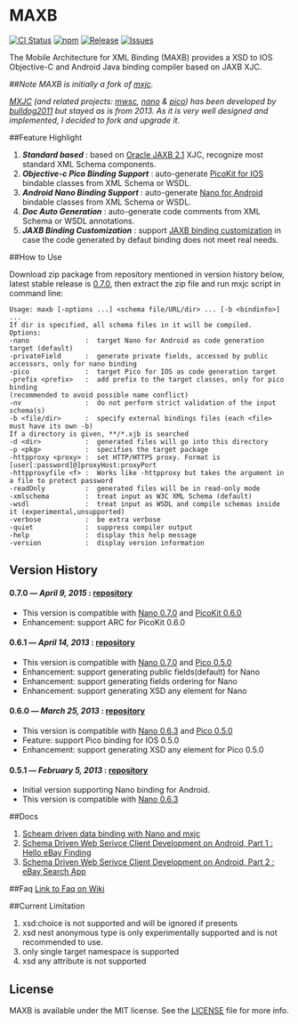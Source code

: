 # MAXB

[![CI Status](http://img.shields.io/travis/maxep/maxb.svg?style=flat)](https://travis-ci.org/maxep/maxb)
[![npm](https://img.shields.io/npm/l/express.svg?style=flat)](http://opensource.org/licenses/MIT)
[![Release](http://img.shields.io/github/release/maxep/maxb.svg?style=flat)](https://github.com/maxep/maxb/releases)
[![Issues](http://img.shields.io/github/issues/maxep/maxb.svg?style=flat)](https://github.com/maxep/maxb/issues)

The Mobile Architecture for XML Binding (MAXB) provides a XSD to IOS Objective-C and Android Java binding compiler based on JAXB XJC.

##_Note_
_MAXB is initially a fork of [mxjc](https://github.com/maxep/mxjc)._

_[MXJC](https://github.com/maxep/mxjc) (and related projects: [mwsc](https://github.com/maxep/mwsc), [nano](https://github.com/maxep/nano) & [pico](https://github.com/bulldog2011/pico)) has been developed by [bulldog2011](http://bulldog2011.github.com) but stayed as is from 2013. As it is very well designed and implemented, I decided to fork and upgrade it._

##Feature Highlight

1. ***Standard based*** : based on [Oracle JAXB 2.1](http://jaxb.java.net/2.1/) XJC, recognize most standard XML Schema components.
2. ***Objective-c Pico Binding Support*** : auto-generate [PicoKit for IOS](https://github.com/maxep/PicoKit) bindable classes from XML Schema or WSDL.
3. ***Android Nano Binding Support*** : auto-generate [Nano for Android](https://github.com/maxep/nano) bindable classes from XML Schema or WSDL.
4. ***Doc Auto Generation*** : auto-generate code comments from XML Schema or WSDL annotations.
5. ***JAXB Binding Customization*** : support [JAXB binding customization](http://docs.oracle.com/cd/E17802_01/webservices/webservices/docs/2.0/tutorial/doc/JAXBUsing4.html) in case the code generated by defaut binding does not meet real needs. 


##How to Use

Download zip package from repository mentioned in version history below, latest stable release is [0.7.0](https://github.com/maxep/maxb/releases/tag/v0.7.0), then extract the zip file and run mxjc script in command line:

    Usage: maxb [-options ...] <schema file/URL/dir> ... [-b <bindinfo>] ...
    If dir is specified, all schema files in it will be compiled.
    Options:
    -nano              :  target Nano for Android as code generation target (default)
    -privateField      :  generate private fields, accessed by public accessors, only for nano binding
    -pico              :  target Pico for IOS as code generation target
    -prefix <prefix>   :  add prefix to the target classes, only for pico binding
    (recommended to avoid possible name conflict)
    -nv                :  do not perform strict validation of the input schema(s)
    -b <file/dir>      :  specify external bindings files (each <file> must have its own -b)
    If a directory is given, **/*.xjb is searched
    -d <dir>           :  generated files will go into this directory
    -p <pkg>           :  specifies the target package
    -httpproxy <proxy> :  set HTTP/HTTPS proxy. Format is [user[:password]@]proxyHost:proxyPort
    -httpproxyfile <f> :  Works like -httpproxy but takes the argument in a file to protect password
    -readOnly          :  generated files will be in read-only mode
    -xmlschema         :  treat input as W3C XML Schema (default)
    -wsdl              :  treat input as WSDL and compile schemas inside it (experimental,unsupported)
    -verbose           :  be extra verbose
    -quiet             :  suppress compiler output
    -help              :  display this help message
    -version           :  display version information


## Version History

#### 0.7.0 — *April 9, 2015* : [repository](https://github.com/maxep/mvn-repo/tree/releases/com/leansoft/maxb/0.7.0)
* This version is compatible with [Nano 0.7.0](https://github.com/bulldog2011/bulldog-repo/tree/master/repo/releases/com/leansoft/nano/0.7.0) and [PicoKit 0.6.0](https://github.com/maxep/PicoKit/releases/tag/v0.6.0)
* Enhancement: support ARC for PicoKit 0.6.0

#### 0.6.1 — *April 14, 2013* : [repository](https://github.com/bulldog2011/bulldog-repo/tree/master/repo/releases/com/leansoft/mxjc/0.6.1)
* This version is compatible with [Nano 0.7.0](https://github.com/bulldog2011/bulldog-repo/tree/master/repo/releases/com/leansoft/nano/0.7.0) and [Pico 0.5.0](https://github.com/bulldog2011/pico/tree/v0.5.0)
* Enhancement: support generating public fields(default) for Nano
* Enhancement: support generating fields ordering for Nano
* Enhancement: support generating XSD any element for Nano

#### 0.6.0 — *March 25, 2013* : [repository](https://github.com/bulldog2011/bulldog-repo/tree/master/repo/releases/com/leansoft/mxjc/0.6.0)
* This version is compatible with [Nano 0.6.3](https://github.com/bulldog2011/bulldog-repo/tree/master/repo/releases/com/leansoft/nano/0.6.3) and [Pico 0.5.0](https://github.com/bulldog2011/pico/tree/v0.5.0)
* Feature: support Pico binding for IOS 0.5.0
* Enhancement: support generating XSD any element for Pico 0.5.0

#### 0.5.1 — *February 5, 2013* : [repository](https://github.com/bulldog2011/bulldog-repo/tree/master/repo/releases/com/leansoft/mxjc/0.5.1)

* Initial version supporting Nano binding for Android.
* This version is compatible with [Nano 0.6.3](https://github.com/bulldog2011/bulldog-repo/tree/master/repo/releases/com/leansoft/nano/0.6.3)

##Docs
1. [Scheam driven data binding with Nano and mxjc](http://bulldog2011.github.com/blog/2013/02/07/schema-driven-nano-binding/)
2. [Schema Driven Web Serivce Client Development on Android, Part 1 : Hello eBay Finding](http://bulldog2011.github.com/blog/2013/02/17/schema-driven-on-android-part-1-hello-ebay-finding/)
3. [Schema Driven Web Serivce Client Development on Android, Part 2 : eBay Search App](http://bulldog2011.github.com/blog/2013/02/19/schema-driven-on-android-part-2-ebay-search/)

##Faq
[Link to Faq on Wiki](https://github.com/bulldog2011/mxjc/wiki/FAQ)

##Current Limitation
1. xsd:choice is not supported and will be ignored if presents
2. xsd nest anonymous type is only experimentally supported and is not recommended to use.
3. only single target namespace is supported
4. xsd any attribute is not supported

## License

MAXB is available under the MIT license. See the [LICENSE](LICENSE) file for more info. 
